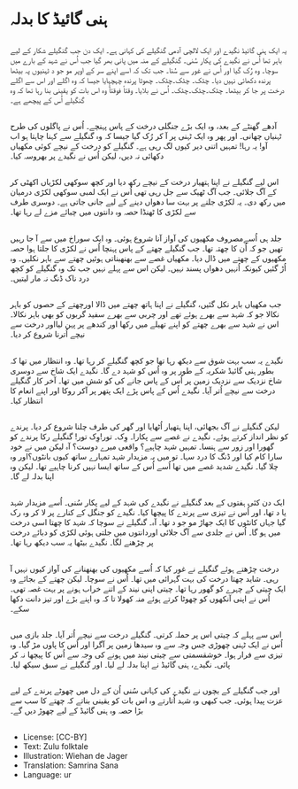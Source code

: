 # ہنی گائیڈ کا بدلہ

##
یہ ایک ہنی گائیڈ نگیدے اور ایک لالچی آدمی گنگیلے کی کہانی ہے۔ ایک دن جب گنگیلے شکار کے لیے باہر تھا اُس نے نگیدے کی پکار سُنی۔ گنگیلے کے منہ میں پانی بھر گیا جب اُس نے شہد کے بارے میں سوچا۔ وہ رُک گیا اور اُس نے غور سے سُنا۔ جب تک کہ اسے اپنے سر کے اوپر مو جو د ٹہنیوں پہ بیٹھا پرندہ دکھائی نہیں دیا۔ چٹک۔ چٹک۔چٹک۔ چھوٹا پرندہ چہچہایا جیسا کہ وہ اگلے اور اس سے اگلے درخت پر جا کر بیٹھا۔ چٹک۔چٹک۔چٹک۔ اُس نے بلایا۔ وقتاً فوقتآً وہ اس بات کو یقینی بنا رہا تھا کہ وہ گنگیلے اُس کے پیچھے ہے۔

##
آدھے گھنٹے کے بعد، وہ ایک بڑے جنگلی درخت کے پاس پہنچے۔ اُس نے پاگلوں کی طرح ٹہنیاں چھانی۔ اور پھر وہ ایک ٹہنی پر آ کر رُک گیا جیسا کہ وہ گنگیلے سے کہنا چاہتا ہو اب آو! یہ رہا! تمہیں اتنی دیر کیوں لگ رہی ہے۔ گنگیلے کو درخت کے نیچے کوئی مکھیاں دکھائی نہ دیں، لیکن اُس نے نگیدے پر بھروسہ کیا۔

##
اس لیے گنگیلے نے اپنا ہتھیار درخت کے نیچے رکھ دیا اور کچھ سوکھی لکڑیاں اکھٹی کر کے آگ جلائی۔ جب آگ ٹھیک سے جل رہی تھی اُس نے ایک لمبی سوکھی لکڑی درمیان میں رکھ دی۔ یہ لکڑی جلنے پر بہت سا دھواں دینے کے لیے جانی جاتی ہے۔ دوسری طرف سے لکڑی کا ٹھنڈا حصہ وہ دانتوں میں چبائے مزے لے رہا تھا۔

##
جلد ہی اُسےمصروف مکھیوں کی آواز آنا شروع ہوئی۔ وہ ایک سوراخ میں سے آ جا رہیں تھیں جو کہ اُن کا چھتہ تھا۔ جب گنگیلے چھتے کے پاس پہنچا اُس نے لکڑی کا جلتا ہوا حصہ مکھیوں کے چھتے میں ڈال دیا۔ مکھیاں غصے سے بھنھبناتی ہوئیں چھتے سے باہر نکلیں۔ وہ اُڑ گئیں کیونکہ اُنہیں دھواں پسند نہیں۔ لیکن اس سے پہلے نہیں جب تک وہ گنگیلے کو کچھ درد ناک ڈنگ نہ مار لیتیں۔

##
جب مکھیاں باہر نکل گئیں، گنگیلے نے اپنا ہاتھ چھتے میں ڈالا اورچھتے کے حصوں کو باہر نکالا جو کہ شہد سے بھرے ہوئے تھے اور چربی سے بھرے سفید گربوں کو بھی باہر نکالا۔ اس نے شہد سے بھرے چھتے کو اپنے تھیلے میں رکھا اور کندھے پر پہن لیااور درخت سے نیچے اُترنا شروع کر دیا۔
	
##
نگیدے یہ سب بہت شوق سے دیکھ رہا تھا جو کچھ گنگیلے کر رہا تھا۔ وہ انتظار میں تھا کہ بطور ہنی گائیڈ شکریہ کے طور پر وہ اُس کو شہد دے گا۔ نگیدے ایک شاخ سے دوسری شاخ نزدیک سے نزدیک زمین پر اُس کے پاس جانے کی کو شش میں تھا۔ آخر کار گنگیلے درخت سے نیچے اُتر آیا۔ نگیدے اُس کے پاس پڑے ایک پتھر پر آکر روکا اور اپنے انعام کا انتظار کیا۔

##
لیکن گنگیلے نے آگ بجھائی، اپنا ہتھیار اُٹھایا اور گھر کی طرف چلنا شروع کر دیا۔ پرندے کو نظر انداز کرتے ہوئے۔ نگیدے نے غصے سے پکارا۔ وِک۔ تور!وِک تور! گنگیلے رکا پرندے کو گھورا اور زور سے ہنسا۔ تمہیں شہد چاہیے؟ واقعی میرے دوست؟ آہ لیکن میں نے خود سارا کام کیا اور ڈنگ کا درد سہا۔ تو میں یہ مزیدار شہد تمہارے ساتھ کیوں بانٹوں؟اور وہ چلا گیا۔ نگیدے شدید غصے میں تھا اُسے اُس کے ساتھ ایسا نہیں کرنا چاہیے تھا۔ لیکن وہ اپنا بدلہ لے گا۔

##
ایک دن کئی ہفتوں کے بعد گنگیلے نے نگیدے کی شہد کے لیے پکار سُنی۔ اُسے مزیدار شہد یا د تھا، اور اُس نے تیزی سے پرندے کا پیچھا کیا۔ نگیدے کو جنگل کے کنارے پر لا کر وہ رک گیا جہاں کانٹوں کا ایک جھاڑ مو جو د تھا۔ آہ۔ گنگیلے نے سوچا کہ شہد کا چھتا اسی درخت میں ہو گا۔ اُس نے جلدی سے آگ جلائی اوردانتوں میں جلتی ہوئی لکڑی کو دبائے درخت پر چڑھنے لگا۔ نگیدے بیٹھا یہ سب دیکھ رہا تھا۔

##
درخت چڑھتے ہوئے گنگیلے نے غور کیا کہ اُسے مکھیوں کی بھنھنانے کی آواز کیوں نہیں آ رہی۔ شاید چھتا درخت کی بہت گہرائی میں تھا۔ اُس نے سوچا۔ لیکن چھتے کے بجائے وہ ایک چیتی کے چہرے کو گھور رہا تھا۔ چیتی اپنی نیند کے اتنے خراب ہونے پر بہت غصہ تھی۔ اُس نے اپنی آنکھوں کو چھوٹا کرتے ہوئے منہ کھولا تا کہ وہ اپنے بڑے اور تیز دانت دکھا سکے۔

##
اس سے پہلے کہ چیتی اس پر حملہ کرتی۔ گنگیلے درخت سے نیچے اُتر آیا۔ جلد بازی میں اُس نے ایک ٹہنی چھوڑی جس وجہ سے وہ سیدھا زمین پر آگرا اور اُس کا پاوں مڑ گیا۔ وہ تیزی سے فرار ہوا۔ خوشقسمتی سے چیتی نیند میں ہونے کی وجہ سے اُس کا پیچھا نہ کر پائی۔ نگیدے، ہنی گائیڈ نے اپنا بدلہ لے لیا۔ اور گنگیلے نے سبق سیکھ لیا۔

##
اور جب گنگیلے کے بچوں نے نگیدے کی کہانی سُنی اُن کے دل میں چھوٹے پرندے کے لیے عزت پیدا ہوئی۔ جب کبھی وہ شہد اُتارتے وہ اس بات کو یقینی بناتے کہ چھتے کا سب سے بڑا حصہ وہ ہنی گائیڈ کے لیے چھوڑ دیں گے۔

##
* License: [CC-BY]
* Text: Zulu folktale
* Illustration: Wiehan de Jager
* Translation: Samrina Sana
* Language: ur
